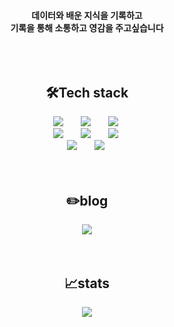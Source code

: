 <br><br>
#### <div align="center"> 데이터와 배운 지식을 기록하고<br> 기록을 통해 소통하고 영감을 주고싶습니다 </div><br><br><br>

## <div align="center">🛠️Tech stack</div>
<div align="center">
<img src="https://img.shields.io/badge/Java-007396?style=flat-square&logo=Java&logoColor=white" style="height : auto; margin-left : 10px; margin-right : 10px;"/></a>&nbsp; 
<img src="https://img.shields.io/badge/SpringFramework-6DB33F?style=flat-square&logo=Spring&logoColor=white" style="height : auto; margin-left : 10px; margin-right : 10px;"/></a>&nbsp;
<img src="https://img.shields.io/badge/MySQL-4479A1?style=flat-square&logo=MySQL&logoColor=white" style="height : auto; margin-left : 10px; margin-right : 10px;"/></a>&nbsp;<br>
<img src="https://img.shields.io/badge/Redis-DC382D?style=flat-square&logo=redis&logoColor=white" style="height : auto; margin-left : 10px; margin-right : 10px;"/></a>&nbsp;
<img src="https://img.shields.io/badge/Docker-2496ED?style=flat-square&logo=docker&logoColor=white" style="height : auto; margin-left : 10px; margin-right : 10px;"/></a>&nbsp;
<img src="https://img.shields.io/badge/Git-F05032?style=flat-square&logo=git&logoColor=white" style="height : auto; margin-left : 10px; margin-right : 10px;"/></a>&nbsp;<br>
<img src="https://img.shields.io/badge/Amazon Aws-232F3E?style=flat-square&logo=amazonaws&logoColor=white" style="height : auto; margin-left : 10px; margin-right : 10px;"/></a>&nbsp;
<img src="https://img.shields.io/badge/Github Actions-2088FF?style=flat-square&logo=githubactions&logoColor=white" style="height : auto; margin-left : 10px; margin-right : 10px;"/></a>&nbsp;<br>
</div><br><br>

## <div align="center"> ✏️blog </div>
<div align="center"> 
  <a href="https://pshistory.tistory.com">
    <img src="https://img.shields.io/badge/blog-20232a.svg?style=for-the-badge&logo=tistory&logoColor=61DAFB" /> 
  </a>
</div><br><br>

## <div align="center"> 📈stats </div>
<div align="center"> 
  <img src="https://github-readme-stats.vercel.app/api?username=dosalpark&show_icons=true&theme=radical">
</div>

